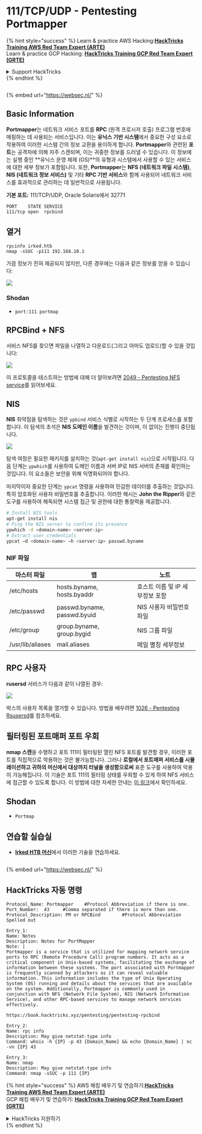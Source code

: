 # 111/TCP/UDP - Pentesting Portmapper

{% hint style="success" %}
Learn & practice AWS Hacking:<img src="/.gitbook/assets/arte.png" alt="" data-size="line">[**HackTricks Training AWS Red Team Expert (ARTE)**](https://training.hacktricks.xyz/courses/arte)<img src="/.gitbook/assets/arte.png" alt="" data-size="line">\
Learn & practice GCP Hacking: <img src="/.gitbook/assets/grte.png" alt="" data-size="line">[**HackTricks Training GCP Red Team Expert (GRTE)**<img src="/.gitbook/assets/grte.png" alt="" data-size="line">](https://training.hacktricks.xyz/courses/grte)

<details>

<summary>Support HackTricks</summary>

* Check the [**subscription plans**](https://github.com/sponsors/carlospolop)!
* **Join the** 💬 [**Discord group**](https://discord.gg/hRep4RUj7f) or the [**telegram group**](https://t.me/peass) or **follow** us on **Twitter** 🐦 [**@hacktricks\_live**](https://twitter.com/hacktricks\_live)**.**
* **Share hacking tricks by submitting PRs to the** [**HackTricks**](https://github.com/carlospolop/hacktricks) and [**HackTricks Cloud**](https://github.com/carlospolop/hacktricks-cloud) github repos.

</details>
{% endhint %}

<figure><img src="https://pentest.eu/RENDER_WebSec_10fps_21sec_9MB_29042024.gif" alt=""><figcaption></figcaption></figure>

{% embed url="https://websec.nl/" %}

## Basic Information

**Portmapper**는 네트워크 서비스 포트를 **RPC** (원격 프로시저 호출) 프로그램 번호에 매핑하는 데 사용되는 서비스입니다. 이는 **유닉스 기반 시스템**에서 중요한 구성 요소로 작용하여 이러한 시스템 간의 정보 교환을 용이하게 합니다. **Portmapper**와 관련된 **포트**는 공격자에 의해 자주 스캔되며, 이는 귀중한 정보를 드러낼 수 있습니다. 이 정보에는 실행 중인 **유닉스 운영 체제 (OS)**의 유형과 시스템에서 사용할 수 있는 서비스에 대한 세부 정보가 포함됩니다. 또한, **Portmapper**는 **NFS (네트워크 파일 시스템)**, **NIS (네트워크 정보 서비스)** 및 기타 **RPC 기반 서비스**와 함께 사용되어 네트워크 서비스를 효과적으로 관리하는 데 일반적으로 사용됩니다.

**기본 포트:** 111/TCP/UDP, Oracle Solaris에서 32771
```
PORT    STATE SERVICE
111/tcp open  rpcbind
```
## 열거
```
rpcinfo irked.htb
nmap -sSUC -p111 192.168.10.1
```
가끔 정보가 전혀 제공되지 않지만, 다른 경우에는 다음과 같은 정보를 얻을 수 있습니다:

![](<../.gitbook/assets/image (553).png>)

### Shodan

* `port:111 portmap`

## RPCBind + NFS

서비스 NFS를 찾으면 파일을 나열하고 다운로드(그리고 아마도 업로드)할 수 있을 것입니다:

![](<../.gitbook/assets/image (872).png>)

이 프로토콜을 테스트하는 방법에 대해 더 알아보려면 [2049 - Pentesting NFS service](nfs-service-pentesting.md)를 읽어보세요.

## NIS

**NIS** 취약점을 탐색하는 것은 `ypbind` 서비스 식별로 시작하는 두 단계 프로세스를 포함합니다. 이 탐색의 초석은 **NIS 도메인 이름**을 발견하는 것이며, 이 없이는 진행이 중단됩니다.

![](<../.gitbook/assets/image (859).png>)

탐색 여정은 필요한 패키지를 설치하는 것(`apt-get install nis`)으로 시작됩니다. 다음 단계는 `ypwhich`를 사용하여 도메인 이름과 서버 IP로 NIS 서버의 존재를 확인하는 것입니다. 이 요소들은 보안을 위해 익명화되어야 합니다.

마지막이자 중요한 단계는 `ypcat` 명령을 사용하여 민감한 데이터를 추출하는 것입니다. 특히 암호화된 사용자 비밀번호를 추출합니다. 이러한 해시는 **John the Ripper**와 같은 도구를 사용하여 해독되면 시스템 접근 및 권한에 대한 통찰력을 제공합니다.
```bash
# Install NIS tools
apt-get install nis
# Ping the NIS server to confirm its presence
ypwhich -d <domain-name> <server-ip>
# Extract user credentials
ypcat –d <domain-name> –h <server-ip> passwd.byname
```
### NIF 파일

| **마스터 파일**  | **맵**                     | **노트**                          |
| ---------------- | --------------------------- | --------------------------------- |
| /etc/hosts       | hosts.byname, hosts.byaddr  | 호스트 이름 및 IP 세부정보 포함  |
| /etc/passwd      | passwd.byname, passwd.byuid | NIS 사용자 비밀번호 파일          |
| /etc/group       | group.byname, group.bygid   | NIS 그룹 파일                     |
| /usr/lib/aliases | mail.aliases                | 메일 별칭 세부정보                |

## RPC 사용자

**rusersd** 서비스가 다음과 같이 나열된 경우:

![](<../.gitbook/assets/image (1041).png>)

박스의 사용자 목록을 열거할 수 있습니다. 방법을 배우려면 [1026 - Pentesting Rsusersd](1026-pentesting-rusersd.md)를 참조하세요.

## 필터링된 포트매퍼 포트 우회

**nmap 스캔**을 수행하고 포트 111이 필터링된 열린 NFS 포트를 발견할 경우, 이러한 포트를 직접적으로 악용하는 것은 불가능합니다. 그러나 **로컬에서 포트매퍼 서비스를 시뮬레이션하고 귀하의 머신에서 대상까지 터널을 생성함으로써** 표준 도구를 사용하여 악용이 가능해집니다. 이 기술은 포트 111의 필터링 상태를 우회할 수 있게 하여 NFS 서비스에 접근할 수 있도록 합니다. 이 방법에 대한 자세한 안내는 [이 링크](https://medium.com/@sebnemK/how-to-bypass-filtered-portmapper-port-111-27cee52416bc)에서 확인하세요.

## Shodan

* `Portmap`

## 연습할 실습실

* [**Irked HTB 머신**](https://app.hackthebox.com/machines/Irked)에서 이러한 기술을 연습하세요.

<figure><img src="https://pentest.eu/RENDER_WebSec_10fps_21sec_9MB_29042024.gif" alt=""><figcaption></figcaption></figure>

{% embed url="https://websec.nl/" %}

## HackTricks 자동 명령
```
Protocol_Name: Portmapper    #Protocol Abbreviation if there is one.
Port_Number:  43     #Comma separated if there is more than one.
Protocol_Description: PM or RPCBind        #Protocol Abbreviation Spelled out

Entry_1:
Name: Notes
Description: Notes for PortMapper
Note: |
Portmapper is a service that is utilized for mapping network service ports to RPC (Remote Procedure Call) program numbers. It acts as a critical component in Unix-based systems, facilitating the exchange of information between these systems. The port associated with Portmapper is frequently scanned by attackers as it can reveal valuable information. This information includes the type of Unix Operating System (OS) running and details about the services that are available on the system. Additionally, Portmapper is commonly used in conjunction with NFS (Network File System), NIS (Network Information Service), and other RPC-based services to manage network services effectively.

https://book.hacktricks.xyz/pentesting/pentesting-rpcbind

Entry_2:
Name: rpc info
Description: May give netstat-type info
Command: whois -h {IP} -p 43 {Domain_Name} && echo {Domain_Name} | nc -vn {IP} 43

Entry_3:
Name: nmap
Description: May give netstat-type info
Command: nmap -sSUC -p 111 {IP}
```
{% hint style="success" %}
AWS 해킹 배우기 및 연습하기:<img src="/.gitbook/assets/arte.png" alt="" data-size="line">[**HackTricks Training AWS Red Team Expert (ARTE)**](https://training.hacktricks.xyz/courses/arte)<img src="/.gitbook/assets/arte.png" alt="" data-size="line">\
GCP 해킹 배우기 및 연습하기: <img src="/.gitbook/assets/grte.png" alt="" data-size="line">[**HackTricks Training GCP Red Team Expert (GRTE)**<img src="/.gitbook/assets/grte.png" alt="" data-size="line">](https://training.hacktricks.xyz/courses/grte)

<details>

<summary>HackTricks 지원하기</summary>

* [**구독 계획**](https://github.com/sponsors/carlospolop) 확인하기!
* **💬 [**Discord 그룹**](https://discord.gg/hRep4RUj7f) 또는 [**텔레그램 그룹**](https://t.me/peass)에 참여하거나 **Twitter** 🐦 [**@hacktricks\_live**](https://twitter.com/hacktricks\_live)**를 팔로우하세요.**
* **[**HackTricks**](https://github.com/carlospolop/hacktricks) 및 [**HackTricks Cloud**](https://github.com/carlospolop/hacktricks-cloud) 깃허브 리포지토리에 PR을 제출하여 해킹 팁을 공유하세요.**

</details>
{% endhint %}
